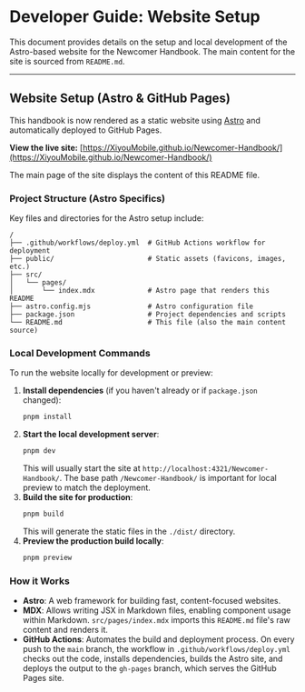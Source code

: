 # Developer Guide: Website Setup

This document provides details on the setup and local development of the Astro-based website for the Newcomer Handbook. The main content for the site is sourced from `README.md`.

---

## Website Setup (Astro & GitHub Pages)

This handbook is now rendered as a static website using [Astro](https://astro.build/) and automatically deployed to GitHub Pages.

**View the live site:** [https://XiyouMobile.github.io/Newcomer-Handbook/](https://XiyouMobile.github.io/Newcomer-Handbook/)

The main page of the site displays the content of this README file.

### Project Structure (Astro Specifics)

Key files and directories for the Astro setup include:

```text
/
├── .github/workflows/deploy.yml  # GitHub Actions workflow for deployment
├── public/                       # Static assets (favicons, images, etc.)
├── src/
│   └── pages/
│       └── index.mdx             # Astro page that renders this README
├── astro.config.mjs              # Astro configuration file
├── package.json                  # Project dependencies and scripts
└── README.md                     # This file (also the main content source)
```

### Local Development Commands

To run the website locally for development or preview:

1.  **Install dependencies** (if you haven't already or if `package.json` changed):
    ```sh
    pnpm install
    ```
2.  **Start the local development server**:
    ```sh
    pnpm dev
    ```
    This will usually start the site at `http://localhost:4321/Newcomer-Handbook/`. The base path `/Newcomer-Handbook/` is important for local preview to match the deployment.
3.  **Build the site for production**:
    ```sh
    pnpm build
    ```
    This will generate the static files in the `./dist/` directory.
4.  **Preview the production build locally**:
    ```sh
    pnpm preview
    ```

### How it Works

*   **Astro**: A web framework for building fast, content-focused websites.
*   **MDX**: Allows writing JSX in Markdown files, enabling component usage within Markdown. `src/pages/index.mdx` imports this `README.md` file's raw content and renders it.
*   **GitHub Actions**: Automates the build and deployment process. On every push to the `main` branch, the workflow in `.github/workflows/deploy.yml` checks out the code, installs dependencies, builds the Astro site, and deploys the output to the `gh-pages` branch, which serves the GitHub Pages site.
